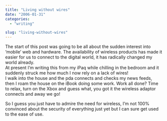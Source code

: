 ```yaml
---
title: "Living without wires"
date: "2006-01-31"
categories: 
  - "writing"

slug: "living-without-wires"
---
```


The start of this post was going to be all about the sudden interest into ‘mobile’ web and hardware. The availability of wireless products has made it easier for us to connect to the digital world, it has radically changed my world already.  
At present I’m writing this from my iPaq while chilling in the bedroom and it suddenly struck me how much I now rely on a lack of wires!  
I walk into the house and the pda connects and checks my news feeds, then I roam the house on the iBook doing some work. Work all done? Time to relax, turn on the Xbox and guess what, you got it the wireless adaptor connects and away we go!

So I guess you just have to admire the need for wireless, I’m not 100% convinced about the security of everything just yet but I can sure get used to the ease of use.
